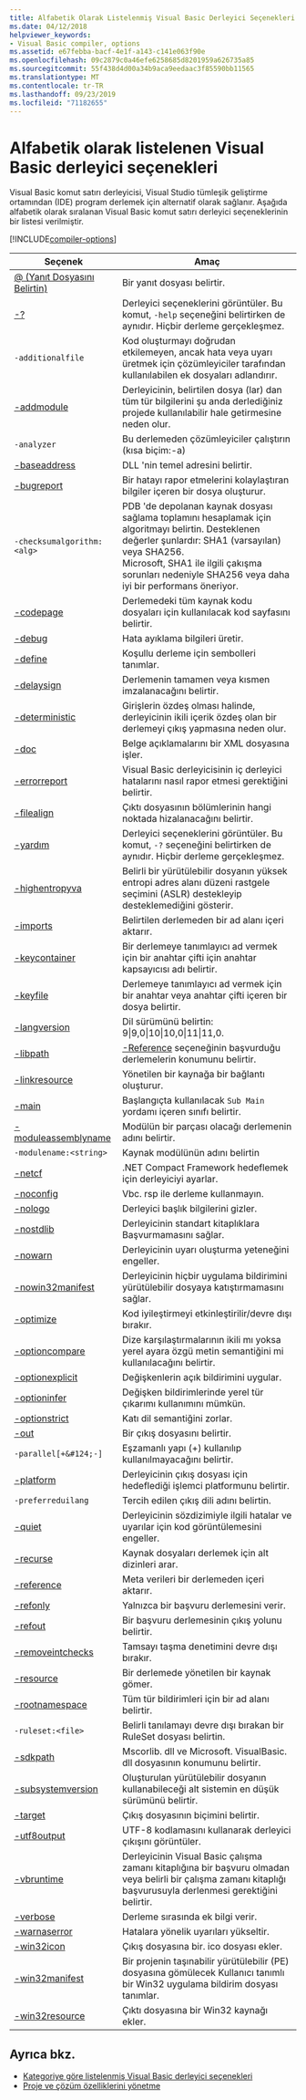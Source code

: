```yaml
---
title: Alfabetik Olarak Listelenmiş Visual Basic Derleyici Seçenekleri
ms.date: 04/12/2018
helpviewer_keywords:
- Visual Basic compiler, options
ms.assetid: e67febba-bacf-4e1f-a143-c141e063f90e
ms.openlocfilehash: 09c2879c0a46efe6258685d8201959a626735a85
ms.sourcegitcommit: 55f438d4d00a34b9aca9eedaac3f85590bb11565
ms.translationtype: MT
ms.contentlocale: tr-TR
ms.lasthandoff: 09/23/2019
ms.locfileid: "71182655"
---
```

# <a name="visual-basic-compiler-options-listed-alphabetically"></a>Alfabetik olarak listelenen Visual Basic derleyici seçenekleri
Visual Basic komut satırı derleyicisi, Visual Studio tümleşik geliştirme ortamından (IDE) program derlemek için alternatif olarak sağlanır. Aşağıda alfabetik olarak sıralanan Visual Basic komut satırı derleyici seçeneklerinin bir listesi verilmiştir.  

[!INCLUDE[compiler-options](~/includes/compiler-options.md)]
  
|Seçenek|Amaç|  
|------------|-------------|  
|[@ (Yanıt Dosyasını Belirtin)](../../../visual-basic/reference/command-line-compiler/specify-response-file.md)|Bir yanıt dosyası belirtir.|  
|[-?](../../../visual-basic/reference/command-line-compiler/help.md)|Derleyici seçeneklerini görüntüler. Bu komut, `-help` seçeneğini belirtirken de aynıdır. Hiçbir derleme gerçekleşmez.|  
|`-additionalfile`|Kod oluşturmayı doğrudan etkilemeyen, ancak hata veya uyarı üretmek için çözümleyiciler tarafından kullanılabilen ek dosyaları adlandırır.|  
|[-addmodule](../../../visual-basic/reference/command-line-compiler/addmodule.md)|Derleyicinin, belirtilen dosya (lar) dan tüm tür bilgilerini şu anda derlediğiniz projede kullanılabilir hale getirmesine neden olur.|  
|`-analyzer`|Bu derlemeden çözümleyiciler çalıştırın (kısa biçim:-a)|  
|[-baseaddress](../../../visual-basic/reference/command-line-compiler/baseaddress.md)|DLL 'nin temel adresini belirtir.|  
|[-bugreport](../../../visual-basic/reference/command-line-compiler/bugreport.md)|Bir hatayı rapor etmelerini kolaylaştıran bilgiler içeren bir dosya oluşturur.|  
|`-checksumalgorithm:<alg>`|PDB 'de depolanan kaynak dosyası sağlama toplamını hesaplamak için algoritmayı belirtin.  Desteklenen değerler şunlardır: SHA1 (varsayılan) veya SHA256. <br>Microsoft, SHA1 ile ilgili çakışma sorunları nedeniyle SHA256 veya daha iyi bir performans öneriyor.|  
|[-codepage](../../../visual-basic/reference/command-line-compiler/codepage.md)|Derlemedeki tüm kaynak kodu dosyaları için kullanılacak kod sayfasını belirtir.|  
|[-debug](../../../visual-basic/reference/command-line-compiler/debug.md)|Hata ayıklama bilgileri üretir.|  
|[-define](../../../visual-basic/reference/command-line-compiler/define.md)|Koşullu derleme için sembolleri tanımlar.|  
|[-delaysign](../../../visual-basic/reference/command-line-compiler/delaysign.md)|Derlemenin tamamen veya kısmen imzalanacağını belirtir.|  
|[-deterministic](../../../visual-basic/reference/command-line-compiler/deterministic.md)|Girişlerin özdeş olması halinde, derleyicinin ikili içerik özdeş olan bir derlemeyi çıkış yapmasına neden olur.|
|[-doc](../../../visual-basic/reference/command-line-compiler/doc.md)|Belge açıklamalarını bir XML dosyasına işler.|  
|[-errorreport](../../../visual-basic/reference/command-line-compiler/errorreport.md)|Visual Basic derleyicisinin iç derleyici hatalarını nasıl rapor etmesi gerektiğini belirtir.|  
|[-filealign](../../../visual-basic/reference/command-line-compiler/filealign.md)|Çıktı dosyasının bölümlerinin hangi noktada hizalanacağını belirtir.|  
|[-yardım](../../../visual-basic/reference/command-line-compiler/help.md)|Derleyici seçeneklerini görüntüler. Bu komut, `-?` seçeneğini belirtirken de aynıdır. Hiçbir derleme gerçekleşmez.|  
|[-highentropyva](../../../visual-basic/reference/command-line-compiler/highentropyva.md)|Belirli bir yürütülebilir dosyanın yüksek entropi adres alanı düzeni rastgele seçimini (ASLR) destekleyip desteklemediğini gösterir.|  
|[-imports](../../../visual-basic/reference/command-line-compiler/imports.md)|Belirtilen derlemeden bir ad alanı içeri aktarır.|  
|[-keycontainer](../../../visual-basic/reference/command-line-compiler/keycontainer.md)|Bir derlemeye tanımlayıcı ad vermek için bir anahtar çifti için anahtar kapsayıcısı adı belirtir.|  
|[-keyfile](../../../visual-basic/reference/command-line-compiler/keyfile.md)|Derlemeye tanımlayıcı ad vermek için bir anahtar veya anahtar çifti içeren bir dosya belirtir.|  
|[-langversion](../../../visual-basic/reference/command-line-compiler/langversion.md)|Dil sürümünü belirtin: 9&#124;9,0&#124;10&#124;10,0&#124;11&#124;11,0.|  
|[-libpath](../../../visual-basic/reference/command-line-compiler/libpath.md)|[-Reference](../../../visual-basic/reference/command-line-compiler/reference.md) seçeneğinin başvurduğu derlemelerin konumunu belirtir.|  
|[-linkresource](../../../visual-basic/reference/command-line-compiler/linkresource.md)|Yönetilen bir kaynağa bir bağlantı oluşturur.|  
|[-main](../../../visual-basic/reference/command-line-compiler/main.md)|Başlangıçta kullanılacak `Sub Main` yordamı içeren sınıfı belirtir.|  
|[-moduleassemblyname](../../../visual-basic/reference/command-line-compiler/moduleassemblyname.md)|Modülün bir parçası olacağı derlemenin adını belirtir.|  
|`-modulename:<string>`|Kaynak modülünün adını belirtin|  
|[-netcf](../../../visual-basic/reference/command-line-compiler/netcf.md)|.NET Compact Framework hedeflemek için derleyiciyi ayarlar.|  
|[-noconfig](../../../visual-basic/reference/command-line-compiler/noconfig.md)|Vbc. rsp ile derleme kullanmayın.|  
|[-nologo](../../../visual-basic/reference/command-line-compiler/nologo.md)|Derleyici başlık bilgilerini gizler.|  
|[-nostdlib](../../../visual-basic/reference/command-line-compiler/nostdlib.md)|Derleyicinin standart kitaplıklara Başvurmamasını sağlar.|  
|[-nowarn](../../../visual-basic/reference/command-line-compiler/nowarn.md)|Derleyicinin uyarı oluşturma yeteneğini engeller.|  
|[-nowin32manifest](../../../visual-basic/reference/command-line-compiler/nowin32manifest.md)|Derleyicinin hiçbir uygulama bildirimini yürütülebilir dosyaya katıştırmamasını sağlar.|  
|[-optimize](../../../visual-basic/reference/command-line-compiler/optimize.md)|Kod iyileştirmeyi etkinleştirilir/devre dışı bırakır.|  
|[-optioncompare](../../../visual-basic/reference/command-line-compiler/optioncompare.md)|Dize karşılaştırmalarının ikili mı yoksa yerel ayara özgü metin semantiğini mi kullanılacağını belirtir.|  
|[-optionexplicit](../../../visual-basic/reference/command-line-compiler/optionexplicit.md)|Değişkenlerin açık bildirimini uygular.|  
|[-optioninfer](../../../visual-basic/reference/command-line-compiler/optioninfer.md)|Değişken bildirimlerinde yerel tür çıkarımı kullanımını mümkün.|  
|[-optionstrict](../../../visual-basic/reference/command-line-compiler/optionstrict.md)|Katı dil semantiğini zorlar.|  
|[-out](../../../visual-basic/reference/command-line-compiler/out.md)|Bir çıkış dosyasını belirtir.|  
|`-parallel[+&#124;-]`|Eşzamanlı yapı (+) kullanılıp kullanılmayacağını belirtir.|  
|[-platform](../../../visual-basic/reference/command-line-compiler/platform.md)|Derleyicinin çıkış dosyası için hedeflediği işlemci platformunu belirtir.|  
|`-preferreduilang`|Tercih edilen çıkış dili adını belirtin.|  
|[-quiet](../../../visual-basic/reference/command-line-compiler/quiet.md)|Derleyicinin sözdizimiyle ilgili hatalar ve uyarılar için kod görüntülemesini engeller.|  
|[-recurse](../../../visual-basic/reference/command-line-compiler/recurse.md)|Kaynak dosyaları derlemek için alt dizinleri arar.|  
|[-reference](../../../visual-basic/reference/command-line-compiler/reference.md)|Meta verileri bir derlemeden içeri aktarır.|  
|[-refonly](refonly-compiler-option.md)|Yalnızca bir başvuru derlemesini verir.|
|[-refout](refout-compiler-option.md)|Bir başvuru derlemesinin çıkış yolunu belirtir.|
|[-removeintchecks](../../../visual-basic/reference/command-line-compiler/removeintchecks.md)|Tamsayı taşma denetimini devre dışı bırakır.|  
|[-resource](../../../visual-basic/reference/command-line-compiler/resource.md)|Bir derlemede yönetilen bir kaynak gömer.|  
|[-rootnamespace](../../../visual-basic/reference/command-line-compiler/rootnamespace.md)|Tüm tür bildirimleri için bir ad alanı belirtir.|  
|`-ruleset:<file>`|Belirli tanılamayı devre dışı bırakan bir RuleSet dosyası belirtin.|  
|[-sdkpath](../../../visual-basic/reference/command-line-compiler/sdkpath.md)|Mscorlib. dll ve Microsoft. VisualBasic. dll dosyasının konumunu belirtir.|  
|[-subsystemversion](../../../visual-basic/reference/command-line-compiler/subsystemversion.md)|Oluşturulan yürütülebilir dosyanın kullanabileceği alt sistemin en düşük sürümünü belirtir.|  
|[-target](../../../visual-basic/reference/command-line-compiler/target.md)|Çıkış dosyasının biçimini belirtir.|  
|[-utf8output](../../../visual-basic/reference/command-line-compiler/utf8output.md)|UTF-8 kodlamasını kullanarak derleyici çıkışını görüntüler.|  
|[-vbruntime](../../../visual-basic/reference/command-line-compiler/vbruntime.md)|Derleyicinin Visual Basic çalışma zamanı kitaplığına bir başvuru olmadan veya belirli bir çalışma zamanı kitaplığı başvurusuyla derlenmesi gerektiğini belirtir.|  
|[-verbose](../../../visual-basic/reference/command-line-compiler/verbose.md)|Derleme sırasında ek bilgi verir.|  
|[-warnaserror](../../../visual-basic/reference/command-line-compiler/warnaserror.md)|Hatalara yönelik uyarıları yükseltir.|  
|[-win32icon](../../../visual-basic/reference/command-line-compiler/win32icon.md)|Çıkış dosyasına bir. ico dosyası ekler.|  
|[-win32manifest](../../../visual-basic/reference/command-line-compiler/win32manifest.md)|Bir projenin taşınabilir yürütülebilir (PE) dosyasına gömülecek Kullanıcı tanımlı bir Win32 uygulama bildirim dosyası tanımlar.|  
|[-win32resource](../../../visual-basic/reference/command-line-compiler/win32resource.md)|Çıktı dosyasına bir Win32 kaynağı ekler.|  
  
## <a name="see-also"></a>Ayrıca bkz.

- [Kategoriye göre listelenmiş Visual Basic derleyici seçenekleri](../../../visual-basic/reference/command-line-compiler/compiler-options-listed-by-category.md)
- [Proje ve çözüm özelliklerini yönetme](/visualstudio/ide/managing-project-and-solution-properties)
